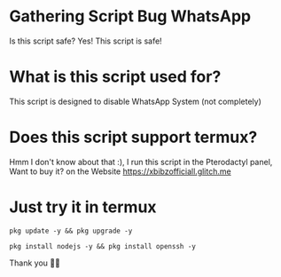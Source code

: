 # Gathering Script Bug WhatsApp       
Is this script safe? Yes! This script is safe!
# What is this script used for?
This script is designed to disable WhatsApp System (not completely)

# Does this script support termux? 
Hmm I don't know about that :), I run this script in the Pterodactyl panel, Want to buy it? on the Website https://xbibzofficiall.glitch.me

# Just try it in termux 

``` shell
pkg update -y && pkg upgrade -y
```
``` shell
pkg install nodejs -y && pkg install openssh -y
```

Thank you 🥷🥰


